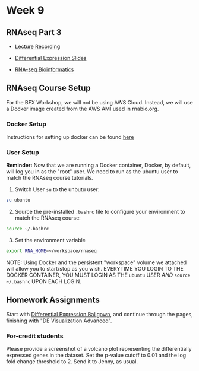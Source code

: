 # Week 9

## RNAseq Part 3

- [Lecture Recording](https://wustl.box.com/s/61eqvllpsjil3bh4ei26z8zhob2wojrq)

- [Differential Expression Slides](bfx_RNASeq_Module3_2024.pdf)

- [RNA-seq Bioinformatics](https://rnabio.org/course)

## RNAseq Course Setup

For the BFX Workshop, we will not be using AWS Cloud. Instead, we will use a Docker image created from the AWS AMI used in rnabio.org.

### Docker Setup

Instructions for setting up docker can be found [here](../week_07)

### User Setup

**Reminder:** Now that we are running a Docker container, Docker, by default, will log you in as the "root" user. We need to run as the ubuntu user to match the RNAseq course tutorials.

1. Switch User `su` to the unbutu user:

```bash
su ubuntu
```

2. Source the pre-installed `.bashrc` file to configure your environment to match the RNAseq course:

```bash
source ~/.bashrc
```
3. Set the environment variable
```bash
export RNA_HOME=~/workspace/rnaseq
``` 

NOTE: Using Docker and the persistent "workspace" volume we attached will allow you to start/stop as you wish. EVERYTIME YOU LOGIN TO THE DOCKER CONTAINER, YOU MUST LOGIN AS THE `ubuntu` USER *AND* `source ~/.bashrc` UPON EACH LOGIN.

## Homework Assignments

Start with [Differential Expression Ballgown](https://rnabio.org/module-03-expression/0003/03/01/Differential_Expression-Ballgown/), and continue through the pages, finishing with "DE Visualization Advanced".

### For-credit students
Please provide a screenshot of a volcano plot representing the differentially expressed genes in the dataset. Set the p-value cutoff to 0.01 and the log fold change threshold to 2.  Send it to Jenny, as usual.




